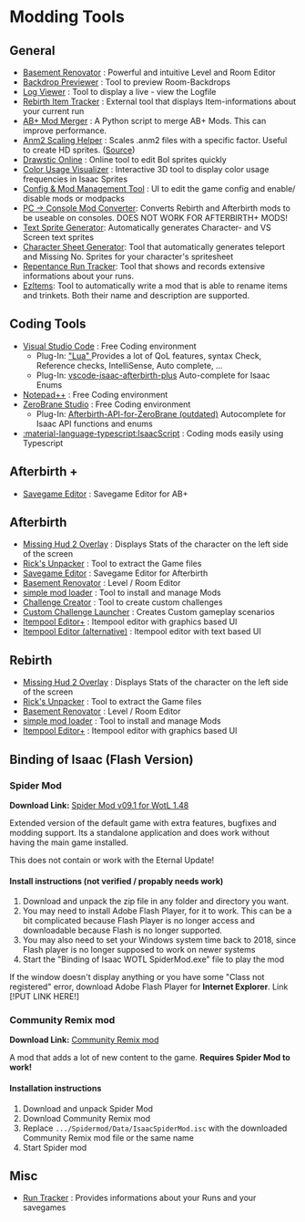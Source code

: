 # Modding Tools


## General

* [Basement Renovator](https://github.com/Tempus/Basement-Renovator) : Powerful and intuitive Level and Room Editor
* [Backdrop Previewer](https://redd.it/8wmzu6) : Tool to preview Room-Backdrops
* [Log Viewer](https://github.com/pipe01/abp-log) : Tool to display a live - view the Logfile
* [Rebirth Item Tracker](https://github.com/Hyphen-ated/RebirthItemTracker) : External tool that displays Item-informations about your current run
* [AB+ Mod Merger](../customData/abp%20modmerger%20by%20Sentinel.zip) : A Python script to merge AB+ Mods. This can improve performance.
* [Anm2 Scaling Helper](../customData/anm2_scaler.zip) : Scales .anm2 files with a specific factor. Useful to create HD sprites. ([Source](../customData/anm2_scaler_(source_code).zip))
* [Drawstic Online](https://wofsauge.github.io/DrawsticOnline/) : Online tool to edit BoI sprites quickly
* [Color Usage Visualizer](https://wofsauge.github.io/Sprite-color-usage-Visualizer/index.html) : Interactive 3D tool to display color usage frequencies in Isaac Sprites
* [Config & Mod Management Tool](https://moddingofisaac.com/mod/3386/tboi-afterbirth-configuration-tool) : UI to edit the game config and enable/ disable mods or modpacks
* [PC -> Console Mod Converter](https://moddingofisaac.com/mod/2297/tboir-mod-conversion-kit): Converts Rebirth and Afterbirth mods to be useable on consoles. DOES NOT WORK FOR AFTERBIRTH+ MODS!
* [Text Sprite Generator](https://wofsauge.github.io/IsaacTools/text_generator.html): Automatically generates Character- and VS Screen text sprites
* [Character Sheet Generator](https://wofsauge.github.io/IsaacTools/charactersheet_generator.html): Tool that automatically generates teleport and Missing No. Sprites for your character's spritesheet
* [Repentance Run Tracker](https://github.com/aymericingargiola/repentance-run-tracker): Tool that shows and records extensive informations about your runs.
* [EzItems](https://ddeeddii.github.io/ezitems-web/): Tool to automatically write a mod that is able to rename items and trinkets. Both their name and description are supported.

## Coding Tools
* [Visual Studio Code](https://code.visualstudio.com/) : Free Coding environment
    * Plug-In: [ "Lua" ](https://marketplace.visualstudio.com/items?itemName=sumneko.lua) Provides a lot of QoL features, syntax Check, Reference checks, IntelliSense, Auto complete, ...
    * Plug-In:  [vscode-isaac-afterbirth-plus](https://marketplace.visualstudio.com/items?itemName=Zamiel.vscode-isaac-afterbirth-plus) Auto-complete for Isaac Enums
* [Notepad++](https://notepad-plus-plus.org/downloads/) : Free Coding environment
* [ZeroBrane Studio](https://studio.zerobrane.com/) : Free Coding environment
    * Plug-In: [Afterbirth-API-for-ZeroBrane (outdated)](https://github.com/Yusyuriv/Afterbirth-API-for-ZeroBrane) Autocomplete for Isaac API functions and enums
* [:material-language-typescript:IsaacScript](https://isaacscript.github.io/) : Coding mods easily using Typescript

## Afterbirth +
* [Savegame Editor](https://moddingofisaac.com/mod/3236/afterbirth-save-editor-v10) : Savegame Editor for AB+

## Afterbirth
* [Missing Hud 2 Overlay](https://github.com/networkMe/missinghud2) : Displays Stats of the character on the left side of the screen
* [Rick's Unpacker](https://github.com/gibbed/Gibbed.Rebirth/releases) : Tool to extract the Game files
* [Savegame Editor](https://moddingofisaac.com/mod/1047/afterbirth-save-editor) : Savegame Editor for Afterbirth
* [Basement Renovator](https://redd.it/3ze00o/) : Level / Room Editor
* [simple mod loader](https://moddingofisaac.com/mod/1568/) : Tool to install and manage Mods
* [Challenge Creator](https://redd.it/41fwrv/) : Tool to create custom challenges
* [Custom Challenge Launcher](https://moddingofisaac.com/mod/859/afterbirth-custom-challenge-launcher) : Creates Custom gameplay scenarios
* [Itempool Editor+](https://moddingofisaac.com/mod/1498/itempool-editor-) : Itempool editor with graphics based UI
* [Itempool Editor (alternative)](https://moddingofisaac.com/mod/1034/isaac-item-pool-editor) : Itempool editor with text based UI

## Rebirth

* [Missing Hud 2 Overlay](https://github.com/networkMe/missinghud2) : Displays Stats of the character on the left side of the screen
* [Rick's Unpacker](https://github.com/gibbed/Gibbed.Rebirth/releases) : Tool to extract the Game files
* [Basement Renovator](https://redd.it/3dze74/basement_builder_patch_v103/) : Level / Room Editor
* [simple mod loader](https://moddingofisaac.com/mod/1568/) : Tool to install and manage Mods
* [Itempool Editor+](https://moddingofisaac.com/mod/1498/itempool-editor-) : Itempool editor with graphics based UI

## Binding of Isaac (Flash Version)
### Spider Mod
**Download Link:** [Spider Mod v09.1 for WotL 1.48](https://mega.nz/file/gYhTCbLK#AOBnB6qYxkBWXGhLmMFPHsEF8N-RmD7qoqAJi8s3GBs)

Extended version of the default game with extra features, bugfixes and modding support. Its a standalone application and does work without having the main game installed.

This does not contain or work with the Eternal Update!

#### Install instructions (not verified / propably needs work)
1. Download and unpack the zip file in any folder and directory you want.
3. You may need to install Adobe Flash Player, for it to work. This can be a bit complicated because Flash Player is no longer access and downloadable because Flash is no longer supported.
2. You may also need to set your Windows system time back to 2018, since Flash player is no longer supposed to work on newer systems
4. Start the "Binding of Isaac WOTL SpiderMod.exe" file to play the mod

If the window doesn't display anything or you have some "Class not registered" error, download Adobe Flash Player for **Internet Explorer**. Link [!PUT LINK HERE!]

### Community Remix mod
**Download Link:** [Community Remix mod](https://mega.nz/file/Xp00AIjL#FP_8hI46jtN_zB0O1C8Z2neU55hQdWr1oqOgoua8gEk)

A mod that adds a lot of new content to the game. **Requires Spider Mod to work!**

#### Installation instructions
1. Download and unpack Spider Mod
2. Download Community Remix mod
3. Replace `.../Spidermod/Data/IsaacSpiderMod.isc` with the downloaded Community Remix mod file or the same name
4. Start Spider mod

##  Misc

* [Run Tracker](https://moddingofisaac.com/mod/900/the-finding-of-items) : Provides informations about your Runs and your savegames

